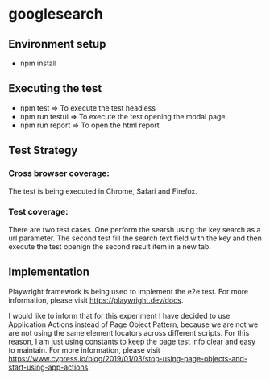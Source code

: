 # googlesearch


## Environment setup
- npm install


## Executing the test
- npm test => To execute the test headless
- npm run testui => To execute the test opening the modal page.
- npm run report => To open the html report 



## Test Strategy
### Cross browser coverage:
  The test is being executed in Chrome, Safari and Firefox.

### Test coverage:
  There are two test cases. One perform the searsh using the key search as a url parameter. The second test fill the search text field with the key and then execute the test openign the second result item in a new tab. 

## Implementation

Playwright framework is being used to implement the e2e test. For more information, please visit https://playwright.dev/docs. 

I would like to inform that for this experiment I have decided to use Application Actions instead of Page Object Pattern, because we are not we are not using the same element locators across different scripts. For this reason, I am just using constants to keep the page test info clear and easy to maintain. For more information, please visit https://www.cypress.io/blog/2019/01/03/stop-using-page-objects-and-start-using-app-actions.
